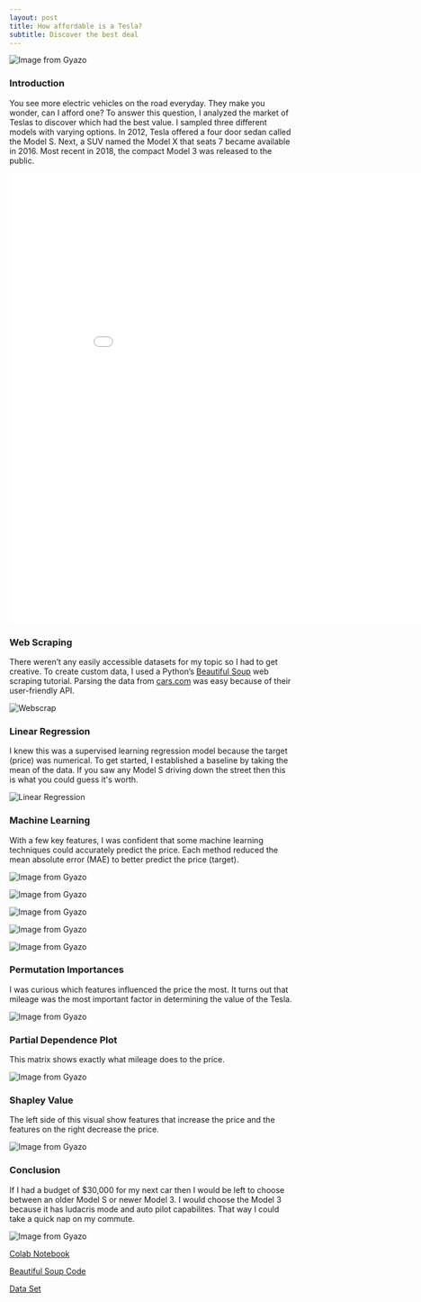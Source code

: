 ```yaml
---
layout: post
title: How affordable is a Tesla?
subtitle: Discover the best deal
---
```


![Image from Gyazo](https://i.gyazo.com/e1f42cd67c4436d6238730061bd20bc9.png)
### Introduction

You see more electric vehicles on the road everyday. They make you wonder, can I afford one? To answer this question, I analyzed the market of Teslas to discover which had the best value. I sampled three different models with varying options. In 2012, Tesla offered a four door sedan called the Model S. Next, a SUV named the Model X that seats 7 became available in 2016. Most recent in 2018, the compact Model 3 was released to the public.

<iframe width="900" height="800" frameborder="0" scrolling="no" src="//plotly.com/~egrinalds/32.embed"></iframe>

### Web Scraping
There weren’t any easily accessible datasets for my topic so I had to get creative. To create custom data, I used a Python’s [Beautiful Soup](https://www.youtube.com/watch?v=ng2o98k983k&t=2467s) web scraping tutorial. Parsing the data from [cars.com](https://www.cars.com/for-sale/searchresults.action/?mdId=21655&mkId=28263&page=1&perPage=100&searchSource=PAGINATION&sort=relevance&stkTypId=28881&zc=99019) was easy because of their user-friendly API.

![Webscrap](https://i.gyazo.com/3447dec29eba4fb65736300b25162776.png)


### Linear Regression
I knew this was a supervised learning regression model because the target (price) was numerical. To get started, I established a baseline by taking the mean of the data. If you saw any Model S driving down the street then this is what you could guess it's worth. 

![Linear Regression](https://i.gyazo.com/821c65603bf8e1a8ba85c3e6d3d183d4.png)

### Machine Learning

With a few key features, I was confident that some machine learning techniques could accurately predict the price. Each method reduced the mean absolute error (MAE) to better predict the price (target). 

![Image from Gyazo](https://i.gyazo.com/449912dd09bec6ce89731a3e08a012a8.png)

![Image from Gyazo](https://i.gyazo.com/169bbbeb9384f739f560a19addfd8ade.png)

![Image from Gyazo](https://i.gyazo.com/9622dd36d62be55bde05959e74d100be.png)

![Image from Gyazo](https://i.gyazo.com/b0c2c08576f4f265e38e664b894e357f.png)

![Image from Gyazo](https://i.gyazo.com/8e8e459324c22c120a3df695f33fdb5e.png)

### Permutation Importances

I was curious which features influenced the price the most. It turns out that mileage was the most important factor in determining the value of the Tesla. 

![Image from Gyazo](https://i.gyazo.com/97ee446c81a6735d2be468763dbf9547.png)

### Partial Dependence Plot

This matrix shows exactly what mileage does to the price. 

![Image from Gyazo](https://i.gyazo.com/14024bd6d01afed6c0862bb44521fc61.png)

### Shapley Value

The left side of this visual show features that increase the price and the features on the right decrease the price. 

![Image from Gyazo](https://i.gyazo.com/ba0e85873a986ca1a0888aafbacaf79f.png)

### Conclusion

If I had a budget of $30,000 for my next car then I would be left to choose between an older Model S or newer Model 3. I would choose the Model 3 because it has ludacris mode and auto pilot capabilites. That way I could take a quick nap on my commute.

![Image from Gyazo](https://i.gyazo.com/aa5dd6787312cd1bfee614be41be2e76.jpg)

[Colab Notebook](https://colab.research.google.com/drive/1GBMrzD-7a66qA1hyg04GklvLMVqTLDiY?usp=sharing)

[Beautiful Soup Code](https://github.com/evan-grinalds/Unit-2-Build-Tesla/blob/master/webscrap.py)

[Data Set](https://github.com/evan-grinalds/Unit-2-Build-Tesla/blob/master/model_s_whole.csv)




